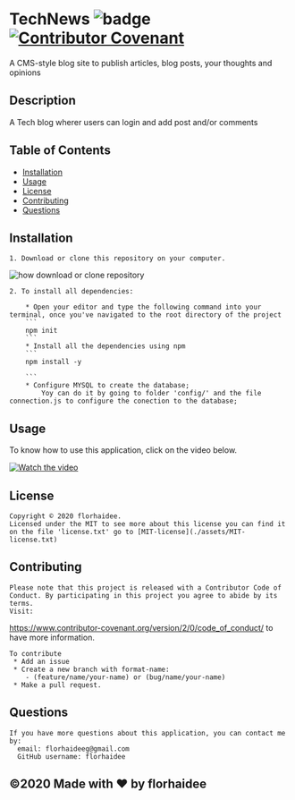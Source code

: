 # TechNews ![badge](https://img.shields.io/badge/license-MIT-blue) [![Contributor Covenant](https://img.shields.io/badge/Contributor%20Covenant-v2.0%20adopted-ff69b4.svg)](code_of_conduct.md)
 A CMS-style blog site to publish articles, blog posts, your thoughts and opinions

  ## Description 

 A Tech blog wherer users can login and add post and/or comments


  ## Table of Contents 
  * [Installation](#installation)
  * [Usage](#usage)
  * [License](#license)
  * [Contributing](#contributing)
  * [Questions](#questions)
  


  ## Installation

    1. Download or clone this repository on your computer.

   ![how download or clone repository](./public/images/download.png")

    2. To install all dependencies:

        * Open your editor and type the following command into your terminal, once you've navigated to the root directory of the project
        ```
        npm init 
        ```
        * Install all the dependencies using npm
        ```
        npm install -y

        ```
        * Configure MYSQL to create the database;
            Yoy can do it by going to folder 'config/' and the file connection.js to configure the conection to the database;

  ## Usage

  To know how to use this application, click on the video below.

[![Watch the video](https://i.imgur.com/s7c6ZED.png)](https://drive.google.com/file/d/1_jdxS8inUWWTgCtZyywaDM2eShltGCAh/view)



  ## License

    Copyright © 2020 florhaidee. 
    Licensed under the MIT to see more about this license you can find it on the file 'license.txt' go to [MIT-license](./assets/MIT-license.txt) 


  ## Contributing 

    Please note that this project is released with a Contributor Code of Conduct. By participating in this project you agree to abide by its terms.
    Visit:
https://www.contributor-covenant.org/version/2/0/code_of_conduct/ to have more information.

    To contribute 
     * Add an issue
     * Create a new branch with format-name: 
        - (feature/name/your-name) or (bug/name/your-name) 
     * Make a pull request.


  ## Questions

    If you have more questions about this application, you can contact me by:
      email: florhaideeg@gmail.com
      GitHub username: florhaidee


  ## ©️2020  Made with ❤️ by florhaidee
